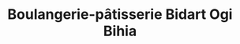 ---
title: "Boulangerie-pâtisserie Bidart Ogi Bihia"
url: /hasparren/boulangerie-patisserie-bidart-ogi-bihia/
shop: boulangerie
---